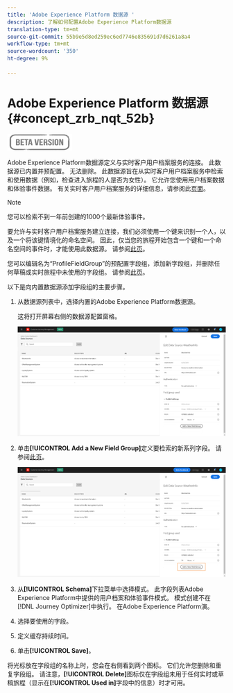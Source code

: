 ```yaml
---
title: 'Adobe Experience Platform 数据源 '
description: 了解如何配置Adobe Experience Platform数据源
translation-type: tm+mt
source-git-commit: 55b9e5d8ed259ec6ed7746e835691d7d6261a8a4
workflow-type: tm+mt
source-wordcount: '350'
ht-degree: 9%

---
```


# Adobe Experience Platform 数据源 {#concept_zrb_nqt_52b}

![](../assets/do-not-localize/badge.png)

Adobe Experience Platform数据源定义与实时客户用户档案服务的连接。 此数据源已内置并预配置。 无法删除。 此数据源旨在从实时客户用户档案服务中检索和使用数据（例如，检查进入旅程的人是否为女性）。 它允许您使用用户档案数据和体验事件数据。 有关实时客户用户档案服务的详细信息，请参阅此[页面](https://experienceleague.adobe.com/docs/experience-platform/profile/home.html)。

>[!NOTE]
>
>您可以检索不到一年前创建的1000个最新体验事件。

要允许与实时客户用户档案服务建立连接，我们必须使用一个键来识别一个人，以及一个将该键情境化的命名空间。 因此，仅当您的旅程开始包含一个键和一个命名空间的事件时，才能使用此数据源。 请参阅[此页](../building-journeys/journey.md)。

您可以编辑名为“ProfileFieldGroup”的预配置字段组，添加新字段组，并删除任何草稿或实时旅程中未使用的字段组。 请参阅[此页](../datasource/configure-data-sources.md#define-field-groups)。

以下是向内置数据源添加字段组的主要步骤。

1. 从数据源列表中，选择内置的Adobe Experience Platform数据源。

   这将打开屏幕右侧的数据源配置窗格。

   ![](../assets/journey23.png)

1. 单击&#x200B;**[!UICONTROL Add a New Field Group]**&#x200B;定义要检索的新系列字段。 请参阅[此页](../datasource/configure-data-sources.md#define-field-groups)。

   ![](../assets/journey24.png)

1. 从&#x200B;**[!UICONTROL Schema]**&#x200B;下拉菜单中选择模式。 此字段列表Adobe Experience Platform中提供的用户档案和体验事件模式。 模式创建不在[!DNL Journey Optimizer]中执行。 在Adobe Experience Platform演。
1. 选择要使用的字段。
1. 定义缓存持续时间。
1. 单击&#x200B;**[!UICONTROL Save]**。

将光标放在字段组的名称上时，您会在右侧看到两个图标。 它们允许您删除和重复字段组。 请注意，**[!UICONTROL Delete]**&#x200B;图标仅在字段组未用于任何实时或草稿旅程（显示在&#x200B;**[!UICONTROL Used in]**&#x200B;字段中的信息）时才可用。
